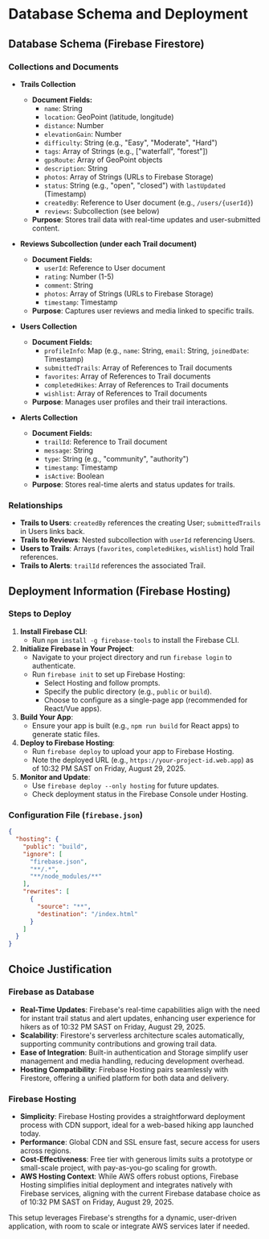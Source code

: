 # Database Schema and Deployment

## Database Schema (Firebase Firestore)

### Collections and Documents

- **Trails Collection**
  - **Document Fields:**
    - `name`: String
    - `location`: GeoPoint (latitude, longitude)
    - `distance`: Number
    - `elevationGain`: Number
    - `difficulty`: String (e.g., "Easy", "Moderate", "Hard")
    - `tags`: Array of Strings (e.g., ["waterfall", "forest"])
    - `gpsRoute`: Array of GeoPoint objects
    - `description`: String
    - `photos`: Array of Strings (URLs to Firebase Storage)
    - `status`: String (e.g., "open", "closed") with `lastUpdated` (Timestamp)
    - `createdBy`: Reference to User document (e.g., `/users/{userId}`)
    - `reviews`: Subcollection (see below)
  - **Purpose**: Stores trail data with real-time updates and user-submitted content.

- **Reviews Subcollection (under each Trail document)**
  - **Document Fields:**
    - `userId`: Reference to User document
    - `rating`: Number (1-5)
    - `comment`: String
    - `photos`: Array of Strings (URLs to Firebase Storage)
    - `timestamp`: Timestamp
  - **Purpose**: Captures user reviews and media linked to specific trails.

- **Users Collection**
  - **Document Fields:**
    - `profileInfo`: Map (e.g., `name`: String, `email`: String, `joinedDate`: Timestamp)
    - `submittedTrails`: Array of References to Trail documents
    - `favorites`: Array of References to Trail documents
    - `completedHikes`: Array of References to Trail documents
    - `wishlist`: Array of References to Trail documents
  - **Purpose**: Manages user profiles and their trail interactions.

- **Alerts Collection**
  - **Document Fields:**
    - `trailId`: Reference to Trail document
    - `message`: String
    - `type`: String (e.g., "community", "authority")
    - `timestamp`: Timestamp
    - `isActive`: Boolean
  - **Purpose**: Stores real-time alerts and status updates for trails.

### Relationships
- **Trails to Users**: `createdBy` references the creating User; `submittedTrails` in Users links back.
- **Trails to Reviews**: Nested subcollection with `userId` referencing Users.
- **Users to Trails**: Arrays (`favorites`, `completedHikes`, `wishlist`) hold Trail references.
- **Trails to Alerts**: `trailId` references the associated Trail.

## Deployment Information (Firebase Hosting)

### Steps to Deploy
1. **Install Firebase CLI**:
   - Run `npm install -g firebase-tools` to install the Firebase CLI.
2. **Initialize Firebase in Your Project**:
   - Navigate to your project directory and run `firebase login` to authenticate.
   - Run `firebase init` to set up Firebase Hosting:
     - Select Hosting and follow prompts.
     - Specify the public directory (e.g., `public` or `build`).
     - Choose to configure as a single-page app (recommended for React/Vue apps).
3. **Build Your App**:
   - Ensure your app is built (e.g., `npm run build` for React apps) to generate static files.
4. **Deploy to Firebase Hosting**:
   - Run `firebase deploy` to upload your app to Firebase Hosting.
   - Note the deployed URL (e.g., `https://your-project-id.web.app`) as of 10:32 PM SAST on Friday, August 29, 2025.
5. **Monitor and Update**:
   - Use `firebase deploy --only hosting` for future updates.
   - Check deployment status in the Firebase Console under Hosting.

### Configuration File (`firebase.json`)
```json
{
  "hosting": {
    "public": "build",
    "ignore": [
      "firebase.json",
      "**/.*",
      "**/node_modules/**"
    ],
    "rewrites": [
      {
        "source": "**",
        "destination": "/index.html"
      }
    ]
  }
}
```

## Choice Justification

### Firebase as Database
- **Real-Time Updates**: Firebase's real-time capabilities align with the need for instant trail status and alert updates, enhancing user experience for hikers as of 10:32 PM SAST on Friday, August 29, 2025.
- **Scalability**: Firestore's serverless architecture scales automatically, supporting community contributions and growing trail data.
- **Ease of Integration**: Built-in authentication and Storage simplify user management and media handling, reducing development overhead.
- **Hosting Compatibility**: Firebase Hosting pairs seamlessly with Firestore, offering a unified platform for both data and delivery.

### Firebase Hosting
- **Simplicity**: Firebase Hosting provides a straightforward deployment process with CDN support, ideal for a web-based hiking app launched today.
- **Performance**: Global CDN and SSL ensure fast, secure access for users across regions.
- **Cost-Effectiveness**: Free tier with generous limits suits a prototype or small-scale project, with pay-as-you-go scaling for growth.
- **AWS Hosting Context**: While AWS offers robust options, Firebase Hosting simplifies initial deployment and integrates natively with Firebase services, aligning with the current Firebase database choice as of 10:32 PM SAST on Friday, August 29, 2025.

This setup leverages Firebase's strengths for a dynamic, user-driven application, with room to scale or integrate AWS services later if needed.